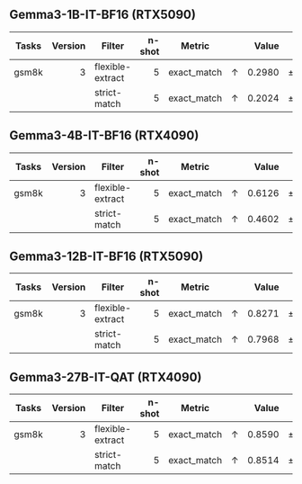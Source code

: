 ## Gemma3-1B-IT-BF16 (RTX5090)

|Tasks|Version|     Filter     |n-shot|  Metric   |   |Value |   |Stderr|
|-----|------:|----------------|-----:|-----------|---|-----:|---|-----:|
|gsm8k|      3|flexible-extract|     5|exact_match|↑  |0.2980|±  |0.0126|
|     |       |strict-match    |     5|exact_match|↑  |0.2024|±  |0.0111|

## Gemma3-4B-IT-BF16 (RTX4090)

|Tasks|Version|     Filter     |n-shot|  Metric   |   |Value |   |Stderr|
|-----|------:|----------------|-----:|-----------|---|-----:|---|-----:|
|gsm8k|      3|flexible-extract|     5|exact_match|↑  |0.6126|±  |0.0134|
|     |       |strict-match    |     5|exact_match|↑  |0.4602|±  |0.0137|

## Gemma3-12B-IT-BF16 (RTX5090)

|Tasks|Version|     Filter     |n-shot|  Metric   |   |Value |   |Stderr|
|-----|------:|----------------|-----:|-----------|---|-----:|---|-----:|
|gsm8k|      3|flexible-extract|     5|exact_match|↑  |0.8271|±  |0.0104|
|     |       |strict-match    |     5|exact_match|↑  |0.7968|±  |0.0111|

## Gemma3-27B-IT-QAT (RTX4090)

|Tasks|Version|     Filter     |n-shot|  Metric   |   |Value |   |Stderr|
|-----|------:|----------------|-----:|-----------|---|-----:|---|-----:|
|gsm8k|      3|flexible-extract|     5|exact_match|↑  |0.8590|±  |0.0096|
|     |       |strict-match    |     5|exact_match|↑  |0.8514|±  |0.0098|
